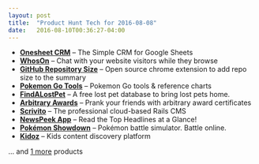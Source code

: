 ```yaml
---
layout: post
title:  "Product Hunt Tech for 2016-08-08"
date:   2016-08-10T00:36:27-04:00
---
```


* **[Onesheet CRM](https://www.producthunt.com/tech/onesheet-crm?utm_campaign=producthunt-api&utm_medium=api&utm_source=Application%3A+Daily+Digest+RSS+%28ID%3A+3202%29)** – The Simple CRM for Google Sheets
* **[WhosOn](https://www.producthunt.com/tech/whoson?utm_campaign=producthunt-api&utm_medium=api&utm_source=Application%3A+Daily+Digest+RSS+%28ID%3A+3202%29)** – Chat with your website visitors while they browse
* **[GitHub Repository Size](https://www.producthunt.com/tech/github-repository-size?utm_campaign=producthunt-api&utm_medium=api&utm_source=Application%3A+Daily+Digest+RSS+%28ID%3A+3202%29)** – Open source chrome extension to add repo size to the summary
* **[Pokemon Go Tools](https://www.producthunt.com/tech/pokemon-go-tools?utm_campaign=producthunt-api&utm_medium=api&utm_source=Application%3A+Daily+Digest+RSS+%28ID%3A+3202%29)** – Pokemon Go tools & reference charts
* **[FindALostPet](https://www.producthunt.com/tech/findalostpet?utm_campaign=producthunt-api&utm_medium=api&utm_source=Application%3A+Daily+Digest+RSS+%28ID%3A+3202%29)** – A free lost pet database to bring lost pets home.
* **[Arbitrary Awards](https://www.producthunt.com/tech/arbitrary-awards?utm_campaign=producthunt-api&utm_medium=api&utm_source=Application%3A+Daily+Digest+RSS+%28ID%3A+3202%29)** – Prank your friends with arbitrary award certificates 
* **[Scrivito](https://www.producthunt.com/tech/scrivito?utm_campaign=producthunt-api&utm_medium=api&utm_source=Application%3A+Daily+Digest+RSS+%28ID%3A+3202%29)** – The professional cloud-based Rails CMS
* **[NewsPeek App](https://www.producthunt.com/tech/newspeek-app?utm_campaign=producthunt-api&utm_medium=api&utm_source=Application%3A+Daily+Digest+RSS+%28ID%3A+3202%29)** – Read the Top Headlines at a Glance!
* **[Pokémon Showdown](https://www.producthunt.com/tech/pokemon-showdown?utm_campaign=producthunt-api&utm_medium=api&utm_source=Application%3A+Daily+Digest+RSS+%28ID%3A+3202%29)** – Pokémon battle simulator. Battle online.
* **[Kidoz](https://www.producthunt.com/tech/kidoz?utm_campaign=producthunt-api&utm_medium=api&utm_source=Application%3A+Daily+Digest+RSS+%28ID%3A+3202%29)** – Kids content discovery platform

… and [1 more](https://www.producthunt.com/tech) products